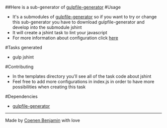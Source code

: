 ##Here is a sub-generator of [gulpfile-generator](https://github.com/bnjjj/gulpfile-generator)
#Usage
+ It's a submodules of [gulpfile-generator](https://github.com/bnjjj/gulpfile-generator) so if you want to try or change this sub-generator you have to download gulpfile-generator and develop into the submodule jshint
+ It will create a jshint task to lint your javascript
+ For more information about configuration click [here](https://www.npmjs.com/package/gulp-jshint)

#Tasks generated
+ gulp jshint

#Contributing
+ In the templates directory you'll see all of the task code about jshint
+ Feel free to add more configurations in index.js in order to have more possibilities when creating this task

#Dependencies
+ [gulpfile-generator](https://github.com/bnjjj/gulpfile-generator)

-------------

Made by [Coenen Benjamin](https://twitter.com/BnJ25) with love

